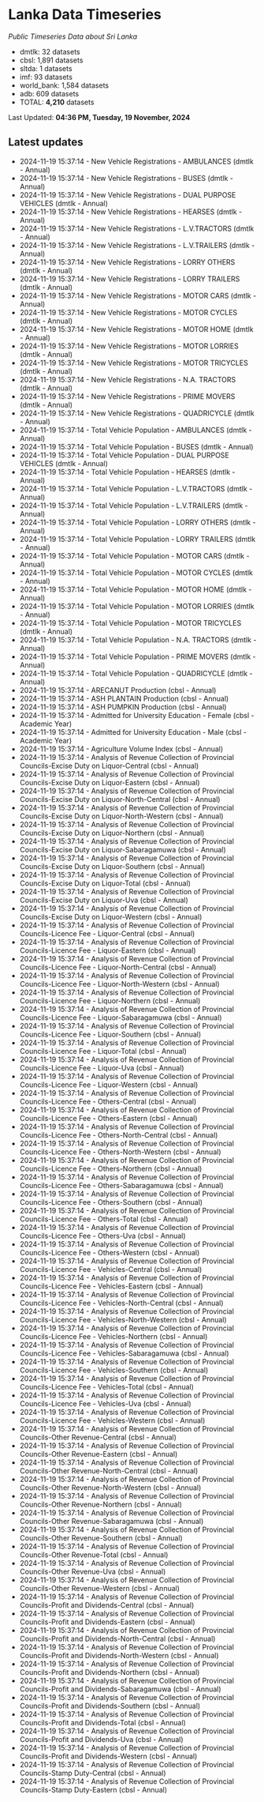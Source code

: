 # Lanka Data Timeseries
*Public Timeseries Data about Sri Lanka*

* dmtlk: 32 datasets
* cbsl: 1,891 datasets
* sltda: 1 datasets
* imf: 93 datasets
* world_bank: 1,584 datasets
* adb: 609 datasets
* TOTAL: **4,210** datasets

Last Updated: **04:36 PM, Tuesday, 19 November, 2024**

## Latest updates

* 2024-11-19 15:37:14 - New Vehicle Registrations - AMBULANCES (dmtlk - Annual)
* 2024-11-19 15:37:14 - New Vehicle Registrations - BUSES (dmtlk - Annual)
* 2024-11-19 15:37:14 - New Vehicle Registrations - DUAL PURPOSE VEHICLES (dmtlk - Annual)
* 2024-11-19 15:37:14 - New Vehicle Registrations - HEARSES (dmtlk - Annual)
* 2024-11-19 15:37:14 - New Vehicle Registrations - L.V.TRACTORS (dmtlk - Annual)
* 2024-11-19 15:37:14 - New Vehicle Registrations - L.V.TRAILERS (dmtlk - Annual)
* 2024-11-19 15:37:14 - New Vehicle Registrations - LORRY OTHERS (dmtlk - Annual)
* 2024-11-19 15:37:14 - New Vehicle Registrations - LORRY TRAILERS (dmtlk - Annual)
* 2024-11-19 15:37:14 - New Vehicle Registrations - MOTOR CARS (dmtlk - Annual)
* 2024-11-19 15:37:14 - New Vehicle Registrations - MOTOR CYCLES (dmtlk - Annual)
* 2024-11-19 15:37:14 - New Vehicle Registrations - MOTOR HOME (dmtlk - Annual)
* 2024-11-19 15:37:14 - New Vehicle Registrations - MOTOR LORRIES (dmtlk - Annual)
* 2024-11-19 15:37:14 - New Vehicle Registrations - MOTOR TRICYCLES (dmtlk - Annual)
* 2024-11-19 15:37:14 - New Vehicle Registrations - N.A. TRACTORS (dmtlk - Annual)
* 2024-11-19 15:37:14 - New Vehicle Registrations - PRIME MOVERS (dmtlk - Annual)
* 2024-11-19 15:37:14 - New Vehicle Registrations - QUADRICYCLE (dmtlk - Annual)
* 2024-11-19 15:37:14 - Total Vehicle Population - AMBULANCES (dmtlk - Annual)
* 2024-11-19 15:37:14 - Total Vehicle Population - BUSES (dmtlk - Annual)
* 2024-11-19 15:37:14 - Total Vehicle Population - DUAL PURPOSE VEHICLES (dmtlk - Annual)
* 2024-11-19 15:37:14 - Total Vehicle Population - HEARSES (dmtlk - Annual)
* 2024-11-19 15:37:14 - Total Vehicle Population - L.V.TRACTORS (dmtlk - Annual)
* 2024-11-19 15:37:14 - Total Vehicle Population - L.V.TRAILERS (dmtlk - Annual)
* 2024-11-19 15:37:14 - Total Vehicle Population - LORRY OTHERS (dmtlk - Annual)
* 2024-11-19 15:37:14 - Total Vehicle Population - LORRY TRAILERS (dmtlk - Annual)
* 2024-11-19 15:37:14 - Total Vehicle Population - MOTOR CARS (dmtlk - Annual)
* 2024-11-19 15:37:14 - Total Vehicle Population - MOTOR CYCLES (dmtlk - Annual)
* 2024-11-19 15:37:14 - Total Vehicle Population - MOTOR HOME (dmtlk - Annual)
* 2024-11-19 15:37:14 - Total Vehicle Population - MOTOR LORRIES (dmtlk - Annual)
* 2024-11-19 15:37:14 - Total Vehicle Population - MOTOR TRICYCLES (dmtlk - Annual)
* 2024-11-19 15:37:14 - Total Vehicle Population - N.A. TRACTORS (dmtlk - Annual)
* 2024-11-19 15:37:14 - Total Vehicle Population - PRIME MOVERS (dmtlk - Annual)
* 2024-11-19 15:37:14 - Total Vehicle Population - QUADRICYCLE (dmtlk - Annual)
* 2024-11-19 15:37:14 - ARECANUT Production (cbsl - Annual)
* 2024-11-19 15:37:14 - ASH PLANTAIN Production (cbsl - Annual)
* 2024-11-19 15:37:14 - ASH PUMPKIN Production (cbsl - Annual)
* 2024-11-19 15:37:14 - Admitted for University Education - Female (cbsl - Academic Year)
* 2024-11-19 15:37:14 - Admitted for University Education - Male (cbsl - Academic Year)
* 2024-11-19 15:37:14 - Agriculture Volume Index (cbsl - Annual)
* 2024-11-19 15:37:14 - Analysis of Revenue Collection of Provincial Councils-Excise Duty on Liquor-Central (cbsl - Annual)
* 2024-11-19 15:37:14 - Analysis of Revenue Collection of Provincial Councils-Excise Duty on Liquor-Eastern (cbsl - Annual)
* 2024-11-19 15:37:14 - Analysis of Revenue Collection of Provincial Councils-Excise Duty on Liquor-North-Central (cbsl - Annual)
* 2024-11-19 15:37:14 - Analysis of Revenue Collection of Provincial Councils-Excise Duty on Liquor-North-Western (cbsl - Annual)
* 2024-11-19 15:37:14 - Analysis of Revenue Collection of Provincial Councils-Excise Duty on Liquor-Northern (cbsl - Annual)
* 2024-11-19 15:37:14 - Analysis of Revenue Collection of Provincial Councils-Excise Duty on Liquor-Sabaragamuwa (cbsl - Annual)
* 2024-11-19 15:37:14 - Analysis of Revenue Collection of Provincial Councils-Excise Duty on Liquor-Southern (cbsl - Annual)
* 2024-11-19 15:37:14 - Analysis of Revenue Collection of Provincial Councils-Excise Duty on Liquor-Total (cbsl - Annual)
* 2024-11-19 15:37:14 - Analysis of Revenue Collection of Provincial Councils-Excise Duty on Liquor-Uva (cbsl - Annual)
* 2024-11-19 15:37:14 - Analysis of Revenue Collection of Provincial Councils-Excise Duty on Liquor-Western (cbsl - Annual)
* 2024-11-19 15:37:14 - Analysis of Revenue Collection of Provincial Councils-Licence Fee - Liquor-Central (cbsl - Annual)
* 2024-11-19 15:37:14 - Analysis of Revenue Collection of Provincial Councils-Licence Fee - Liquor-Eastern (cbsl - Annual)
* 2024-11-19 15:37:14 - Analysis of Revenue Collection of Provincial Councils-Licence Fee - Liquor-North-Central (cbsl - Annual)
* 2024-11-19 15:37:14 - Analysis of Revenue Collection of Provincial Councils-Licence Fee - Liquor-North-Western (cbsl - Annual)
* 2024-11-19 15:37:14 - Analysis of Revenue Collection of Provincial Councils-Licence Fee - Liquor-Northern (cbsl - Annual)
* 2024-11-19 15:37:14 - Analysis of Revenue Collection of Provincial Councils-Licence Fee - Liquor-Sabaragamuwa (cbsl - Annual)
* 2024-11-19 15:37:14 - Analysis of Revenue Collection of Provincial Councils-Licence Fee - Liquor-Southern (cbsl - Annual)
* 2024-11-19 15:37:14 - Analysis of Revenue Collection of Provincial Councils-Licence Fee - Liquor-Total (cbsl - Annual)
* 2024-11-19 15:37:14 - Analysis of Revenue Collection of Provincial Councils-Licence Fee - Liquor-Uva (cbsl - Annual)
* 2024-11-19 15:37:14 - Analysis of Revenue Collection of Provincial Councils-Licence Fee - Liquor-Western (cbsl - Annual)
* 2024-11-19 15:37:14 - Analysis of Revenue Collection of Provincial Councils-Licence Fee - Others-Central (cbsl - Annual)
* 2024-11-19 15:37:14 - Analysis of Revenue Collection of Provincial Councils-Licence Fee - Others-Eastern (cbsl - Annual)
* 2024-11-19 15:37:14 - Analysis of Revenue Collection of Provincial Councils-Licence Fee - Others-North-Central (cbsl - Annual)
* 2024-11-19 15:37:14 - Analysis of Revenue Collection of Provincial Councils-Licence Fee - Others-North-Western (cbsl - Annual)
* 2024-11-19 15:37:14 - Analysis of Revenue Collection of Provincial Councils-Licence Fee - Others-Northern (cbsl - Annual)
* 2024-11-19 15:37:14 - Analysis of Revenue Collection of Provincial Councils-Licence Fee - Others-Sabaragamuwa (cbsl - Annual)
* 2024-11-19 15:37:14 - Analysis of Revenue Collection of Provincial Councils-Licence Fee - Others-Southern (cbsl - Annual)
* 2024-11-19 15:37:14 - Analysis of Revenue Collection of Provincial Councils-Licence Fee - Others-Total (cbsl - Annual)
* 2024-11-19 15:37:14 - Analysis of Revenue Collection of Provincial Councils-Licence Fee - Others-Uva (cbsl - Annual)
* 2024-11-19 15:37:14 - Analysis of Revenue Collection of Provincial Councils-Licence Fee - Others-Western (cbsl - Annual)
* 2024-11-19 15:37:14 - Analysis of Revenue Collection of Provincial Councils-Licence Fee - Vehicles-Central (cbsl - Annual)
* 2024-11-19 15:37:14 - Analysis of Revenue Collection of Provincial Councils-Licence Fee - Vehicles-Eastern (cbsl - Annual)
* 2024-11-19 15:37:14 - Analysis of Revenue Collection of Provincial Councils-Licence Fee - Vehicles-North-Central (cbsl - Annual)
* 2024-11-19 15:37:14 - Analysis of Revenue Collection of Provincial Councils-Licence Fee - Vehicles-North-Western (cbsl - Annual)
* 2024-11-19 15:37:14 - Analysis of Revenue Collection of Provincial Councils-Licence Fee - Vehicles-Northern (cbsl - Annual)
* 2024-11-19 15:37:14 - Analysis of Revenue Collection of Provincial Councils-Licence Fee - Vehicles-Sabaragamuwa (cbsl - Annual)
* 2024-11-19 15:37:14 - Analysis of Revenue Collection of Provincial Councils-Licence Fee - Vehicles-Southern (cbsl - Annual)
* 2024-11-19 15:37:14 - Analysis of Revenue Collection of Provincial Councils-Licence Fee - Vehicles-Total (cbsl - Annual)
* 2024-11-19 15:37:14 - Analysis of Revenue Collection of Provincial Councils-Licence Fee - Vehicles-Uva (cbsl - Annual)
* 2024-11-19 15:37:14 - Analysis of Revenue Collection of Provincial Councils-Licence Fee - Vehicles-Western (cbsl - Annual)
* 2024-11-19 15:37:14 - Analysis of Revenue Collection of Provincial Councils-Other Revenue-Central (cbsl - Annual)
* 2024-11-19 15:37:14 - Analysis of Revenue Collection of Provincial Councils-Other Revenue-Eastern (cbsl - Annual)
* 2024-11-19 15:37:14 - Analysis of Revenue Collection of Provincial Councils-Other Revenue-North-Central (cbsl - Annual)
* 2024-11-19 15:37:14 - Analysis of Revenue Collection of Provincial Councils-Other Revenue-North-Western (cbsl - Annual)
* 2024-11-19 15:37:14 - Analysis of Revenue Collection of Provincial Councils-Other Revenue-Northern (cbsl - Annual)
* 2024-11-19 15:37:14 - Analysis of Revenue Collection of Provincial Councils-Other Revenue-Sabaragamuwa (cbsl - Annual)
* 2024-11-19 15:37:14 - Analysis of Revenue Collection of Provincial Councils-Other Revenue-Southern (cbsl - Annual)
* 2024-11-19 15:37:14 - Analysis of Revenue Collection of Provincial Councils-Other Revenue-Total (cbsl - Annual)
* 2024-11-19 15:37:14 - Analysis of Revenue Collection of Provincial Councils-Other Revenue-Uva (cbsl - Annual)
* 2024-11-19 15:37:14 - Analysis of Revenue Collection of Provincial Councils-Other Revenue-Western (cbsl - Annual)
* 2024-11-19 15:37:14 - Analysis of Revenue Collection of Provincial Councils-Profit and Dividends-Central (cbsl - Annual)
* 2024-11-19 15:37:14 - Analysis of Revenue Collection of Provincial Councils-Profit and Dividends-Eastern (cbsl - Annual)
* 2024-11-19 15:37:14 - Analysis of Revenue Collection of Provincial Councils-Profit and Dividends-North-Central (cbsl - Annual)
* 2024-11-19 15:37:14 - Analysis of Revenue Collection of Provincial Councils-Profit and Dividends-North-Western (cbsl - Annual)
* 2024-11-19 15:37:14 - Analysis of Revenue Collection of Provincial Councils-Profit and Dividends-Northern (cbsl - Annual)
* 2024-11-19 15:37:14 - Analysis of Revenue Collection of Provincial Councils-Profit and Dividends-Sabaragamuwa (cbsl - Annual)
* 2024-11-19 15:37:14 - Analysis of Revenue Collection of Provincial Councils-Profit and Dividends-Southern (cbsl - Annual)
* 2024-11-19 15:37:14 - Analysis of Revenue Collection of Provincial Councils-Profit and Dividends-Total (cbsl - Annual)
* 2024-11-19 15:37:14 - Analysis of Revenue Collection of Provincial Councils-Profit and Dividends-Uva (cbsl - Annual)
* 2024-11-19 15:37:14 - Analysis of Revenue Collection of Provincial Councils-Profit and Dividends-Western (cbsl - Annual)
* 2024-11-19 15:37:14 - Analysis of Revenue Collection of Provincial Councils-Stamp Duty-Central (cbsl - Annual)
* 2024-11-19 15:37:14 - Analysis of Revenue Collection of Provincial Councils-Stamp Duty-Eastern (cbsl - Annual)